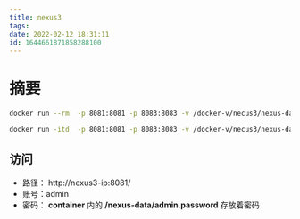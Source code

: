 ```yaml
---
title: nexus3
tags: 
date: 2022-02-12 18:31:11
id: 1644661871858288100
---
```

# 摘要



```sh
docker run --rm  -p 8081:8081 -p 8083:8083 -v /docker-v/necus3/nexus-data:/nexus-data --privileged=true --name=nexus3 sonatype/nexus3:3.37.3
```



```sh
docker run -itd  -p 8081:8081 -p 8083:8083 -v /docker-v/necus3/nexus-data:/nexus-data --privileged=true --restart=always --name=nexus3 sonatype/nexus3:3.37.3
```



## 访问

- 路径： http://nexus3-ip:8081/
- 账号：admin
- 密码： **container** 内的 **/nexus-data/admin.password** 存放着密码
